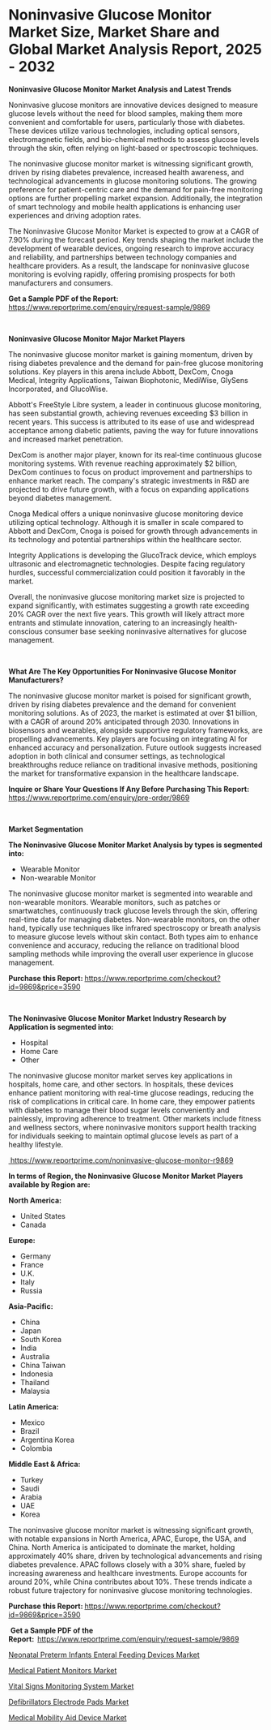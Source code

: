 <p><h1>Noninvasive Glucose Monitor Market Size, Market Share and Global Market Analysis Report, 2025 - 2032</h1></p><p><strong>Noninvasive Glucose Monitor Market Analysis and Latest Trends</strong></p>
<p><p>Noninvasive glucose monitors are innovative devices designed to measure glucose levels without the need for blood samples, making them more convenient and comfortable for users, particularly those with diabetes. These devices utilize various technologies, including optical sensors, electromagnetic fields, and bio-chemical methods to assess glucose levels through the skin, often relying on light-based or spectroscopic techniques.</p><p>The noninvasive glucose monitor market is witnessing significant growth, driven by rising diabetes prevalence, increased health awareness, and technological advancements in glucose monitoring solutions. The growing preference for patient-centric care and the demand for pain-free monitoring options are further propelling market expansion. Additionally, the integration of smart technology and mobile health applications is enhancing user experiences and driving adoption rates.</p><p>The Noninvasive Glucose Monitor Market is expected to grow at a CAGR of 7.90% during the forecast period. Key trends shaping the market include the development of wearable devices, ongoing research to improve accuracy and reliability, and partnerships between technology companies and healthcare providers. As a result, the landscape for noninvasive glucose monitoring is evolving rapidly, offering promising prospects for both manufacturers and consumers.</p></p>
<p><strong>Get a Sample PDF of the Report:&nbsp;</strong> <a href="https://www.reportprime.com/enquiry/request-sample/9869?utm_campaign=2005&utm_medium=2&utm_source=Github&utm_content=ia&utm_term=20032025&utm_id=noninvasive-glucose-monitor">https://www.reportprime.com/enquiry/request-sample/9869</a></p>
<p>&nbsp;</p>
<p><strong>Noninvasive Glucose Monitor Major Market Players</strong></p>
<p><p>The noninvasive glucose monitor market is gaining momentum, driven by rising diabetes prevalence and the demand for pain-free glucose monitoring solutions. Key players in this arena include Abbott, DexCom, Cnoga Medical, Integrity Applications, Taiwan Biophotonic, MediWise, GlySens Incorporated, and GlucoWise.</p><p>Abbott's FreeStyle Libre system, a leader in continuous glucose monitoring, has seen substantial growth, achieving revenues exceeding $3 billion in recent years. This success is attributed to its ease of use and widespread acceptance among diabetic patients, paving the way for future innovations and increased market penetration.</p><p>DexCom is another major player, known for its real-time continuous glucose monitoring systems. With revenue reaching approximately $2 billion, DexCom continues to focus on product improvement and partnerships to enhance market reach. The company's strategic investments in R&D are projected to drive future growth, with a focus on expanding applications beyond diabetes management.</p><p>Cnoga Medical offers a unique noninvasive glucose monitoring device utilizing optical technology. Although it is smaller in scale compared to Abbott and DexCom, Cnoga is poised for growth through advancements in its technology and potential partnerships within the healthcare sector.</p><p>Integrity Applications is developing the GlucoTrack device, which employs ultrasonic and electromagnetic technologies. Despite facing regulatory hurdles, successful commercialization could position it favorably in the market.</p><p>Overall, the noninvasive glucose monitoring market size is projected to expand significantly, with estimates suggesting a growth rate exceeding 20% CAGR over the next five years. This growth will likely attract more entrants and stimulate innovation, catering to an increasingly health-conscious consumer base seeking noninvasive alternatives for glucose management.</p></p>
<p>&nbsp;</p>
<p><strong>What Are The Key Opportunities For Noninvasive Glucose Monitor Manufacturers?</strong></p>
<p><p>The noninvasive glucose monitor market is poised for significant growth, driven by rising diabetes prevalence and the demand for convenient monitoring solutions. As of 2023, the market is estimated at over $1 billion, with a CAGR of around 20% anticipated through 2030. Innovations in biosensors and wearables, alongside supportive regulatory frameworks, are propelling advancements. Key players are focusing on integrating AI for enhanced accuracy and personalization. Future outlook suggests increased adoption in both clinical and consumer settings, as technological breakthroughs reduce reliance on traditional invasive methods, positioning the market for transformative expansion in the healthcare landscape.</p></p>
<p><strong>Inquire or Share Your Questions If Any Before Purchasing This Report:</strong> <a href="https://www.reportprime.com/enquiry/pre-order/9869?utm_campaign=2005&utm_medium=2&utm_source=Github&utm_content=ia&utm_term=20032025&utm_id=noninvasive-glucose-monitor">https://www.reportprime.com/enquiry/pre-order/9869</a></p>
<p>&nbsp;</p>
<p><strong>Market Segmentation</strong></p>
<p><strong>The Noninvasive Glucose Monitor Market Analysis by types is segmented into:</strong></p>
<p><ul><li>Wearable Monitor</li><li>Non-wearable Monitor</li></ul></p>
<p><p>The noninvasive glucose monitor market is segmented into wearable and non-wearable monitors. Wearable monitors, such as patches or smartwatches, continuously track glucose levels through the skin, offering real-time data for managing diabetes. Non-wearable monitors, on the other hand, typically use techniques like infrared spectroscopy or breath analysis to measure glucose levels without skin contact. Both types aim to enhance convenience and accuracy, reducing the reliance on traditional blood sampling methods while improving the overall user experience in glucose management.</p></p>
<p><strong>Purchase this Report:&nbsp;</strong><a href="https://www.reportprime.com/checkout?id=9869&price=3590&utm_campaign=2005&utm_medium=2&utm_source=Github&utm_content=ia&utm_term=20032025&utm_id=noninvasive-glucose-monitor">https://www.reportprime.com/checkout?id=9869&price=3590</a></p>
<p>&nbsp;</p>
<p><strong>The Noninvasive Glucose Monitor Market Industry Research by Application is segmented into:</strong></p>
<p><ul><li>Hospital</li><li>Home Care</li><li>Other</li></ul></p>
<p><p>The noninvasive glucose monitor market serves key applications in hospitals, home care, and other sectors. In hospitals, these devices enhance patient monitoring with real-time glucose readings, reducing the risk of complications in critical care. In home care, they empower patients with diabetes to manage their blood sugar levels conveniently and painlessly, improving adherence to treatment. Other markets include fitness and wellness sectors, where noninvasive monitors support health tracking for individuals seeking to maintain optimal glucose levels as part of a healthy lifestyle.</p></p>
<p><a href="https://www.reportprime.com/noninvasive-glucose-monitor-r9869?utm_campaign=2005&utm_medium=2&utm_source=Github&utm_content=ia&utm_term=20032025&utm_id=noninvasive-glucose-monitor">&nbsp;https://www.reportprime.com/noninvasive-glucose-monitor-r9869</a></p>
<p><strong>In terms of Region, the Noninvasive Glucose Monitor Market Players available by Region are:</strong></p>
<p>
    <p> <strong> North America: </strong>
        <ul>
            <li>United States</li>
            <li>Canada</li>
        </ul>
        </p> 
    <p> <strong> Europe: </strong>
        <ul>
            <li>Germany</li>
            <li>France</li>
            <li>U.K.</li>
            <li>Italy</li>
            <li>Russia</li>
        </ul>
        </p> 
    <p> <strong> Asia-Pacific: </strong>
        <ul>
            <li>China</li>
            <li>Japan</li>
            <li>South Korea</li>
            <li>India</li>
            <li>Australia</li>
            <li>China Taiwan</li>
            <li>Indonesia</li>
            <li>Thailand</li>
            <li>Malaysia</li>
        </ul>
        </p> 
    <p> <strong> Latin America: </strong>
        <ul>
            <li>Mexico</li>
            <li>Brazil</li>
            <li>Argentina Korea</li>
            <li>Colombia</li>
        </ul>
        </p> 
    <p> <strong> Middle East & Africa: </strong>
        <ul>
            <li>Turkey</li>
            <li>Saudi</li>
            <li>Arabia</li>
            <li>UAE</li>
            <li>Korea</li>
        </ul>
    </p>
    </p>
<p><p>The noninvasive glucose monitor market is witnessing significant growth, with notable expansions in North America, APAC, Europe, the USA, and China. North America is anticipated to dominate the market, holding approximately 40% share, driven by technological advancements and rising diabetes prevalence. APAC follows closely with a 30% share, fueled by increasing awareness and healthcare investments. Europe accounts for around 20%, while China contributes about 10%. These trends indicate a robust future trajectory for noninvasive glucose monitoring technologies.</p></p>
<p><strong>Purchase this Report: </strong><a href="https://www.reportprime.com/checkout?id=9869&price=3590&utm_campaign=2005&utm_medium=2&utm_source=Github&utm_content=ia&utm_term=20032025&utm_id=noninvasive-glucose-monitor">https://www.reportprime.com/checkout?id=9869&price=3590</a></p>
<p>&nbsp;<strong>Get a Sample PDF of the Report:&nbsp;&nbsp;</strong><a href="https://www.reportprime.com/enquiry/request-sample/9869?utm_campaign=2005&utm_medium=2&utm_source=Github&utm_content=ia&utm_term=20032025&utm_id=noninvasive-glucose-monitor">https://www.reportprime.com/enquiry/request-sample/9869</a></p>
<p><strong></strong></p>
<p><p><a href="https://github.com/gogashopkewy/Market-Research-Report-List-1/blob/main/neonatal-preterm-infants-enteral-feeding-devices-market.md?utm_campaign=2005&utm_medium=2&utm_source=Github&utm_content=ia&utm_term=20032025&utm_id=noninvasive-glucose-monitor">Neonatal Preterm Infants Enteral Feeding Devices Market</a></p><p><a href="https://github.com/kohushamudo3/Market-Research-Report-List-1/blob/main/medical-patient-monitors-market.md?utm_campaign=2005&utm_medium=2&utm_source=Github&utm_content=ia&utm_term=20032025&utm_id=noninvasive-glucose-monitor">Medical Patient Monitors Market</a></p><p><a href="https://github.com/lylyparadise/Market-Research-Report-List-6/blob/main/vital-signs-monitoring-system-market.md?utm_campaign=2005&utm_medium=2&utm_source=Github&utm_content=ia&utm_term=20032025&utm_id=noninvasive-glucose-monitor">Vital Signs Monitoring System Market</a></p><p><a href="https://github.com/myrieronays5/Market-Research-Report-List-1/blob/main/defibrillators-electrode-pads-market.md?utm_campaign=2005&utm_medium=2&utm_source=Github&utm_content=ia&utm_term=20032025&utm_id=noninvasive-glucose-monitor">Defibrillators Electrode Pads Market</a></p><p><a href="https://github.com/eskelimaksic/Market-Research-Report-List-1/blob/main/medical-mobility-aid-device-market.md?utm_campaign=2005&utm_medium=2&utm_source=Github&utm_content=ia&utm_term=20032025&utm_id=noninvasive-glucose-monitor">Medical Mobility Aid Device Market</a></p></p>